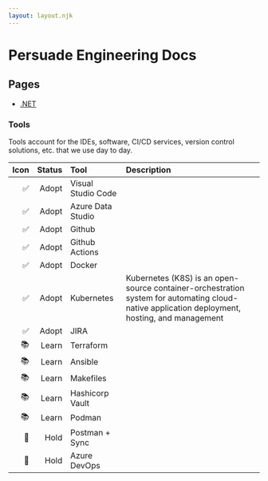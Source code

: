 ```yaml
---
layout: layout.njk
---
```


# Persuade Engineering Docs

## Pages
* [.NET](dotnet.md)

### Tools
Tools account for the IDEs, software, CI/CD services, version control solutions, etc. that we use day to day.


| Icon |   Status  | Tool              | Description |
|-----:| ---------:|:-------------------|:------------|
| ✅    |  Adopt | Visual Studio Code 
| ✅    |  Adopt | Azure Data Studio
| ✅    |  Adopt | Github
| ✅    |  Adopt | Github Actions
| ✅    |  Adopt | Docker
| ✅    |  Adopt | Kubernetes | Kubernetes (K8S) is an open-source container-orchestration system for automating cloud-native application deployment, hosting, and management|
| ✅    |  Adopt | JIRA
| 📚    |  Learn | Terraform
| 📚    |  Learn | Ansible
| 📚    |  Learn | Makefiles
| 📚    |  Learn | Hashicorp Vault
| 📚    |  Learn | Podman
| 🛑    |  Hold  | Postman + Sync  
| 🛑    |  Hold  | Azure DevOps
